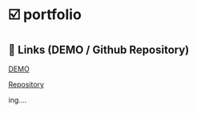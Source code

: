 # :ballot_box_with_check: portfolio


## 🎯 Links (DEMO / Github Repository)

[DEMO]()

[Repository](https://github.com/RNCST/portfolio)


ing....

